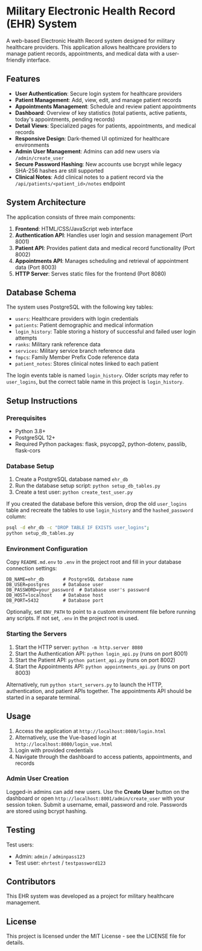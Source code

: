 # Military Electronic Health Record (EHR) System

A web-based Electronic Health Record system designed for military healthcare providers. This application allows healthcare providers to manage patient records, appointments, and medical data with a user-friendly interface.

## Features

- **User Authentication**: Secure login system for healthcare providers
- **Patient Management**: Add, view, edit, and manage patient records
- **Appointments Management**: Schedule and review patient appointments
- **Dashboard**: Overview of key statistics (total patients, active patients, today's appointments, pending records)
- **Detail Views**: Specialized pages for patients, appointments, and medical records
- **Responsive Design**: Dark-themed UI optimized for healthcare environments
- **Admin User Management**: Admins can add new users via `/admin/create_user`
- **Secure Password Hashing**: New accounts use bcrypt while legacy SHA-256 hashes are still supported
- **Clinical Notes**: Add clinical notes to a patient record via the `/api/patients/<patient_id>/notes` endpoint

## System Architecture

The application consists of three main components:

1. **Frontend**: HTML/CSS/JavaScript web interface
2. **Authentication API**: Handles user login and session management (Port 8001)
3. **Patient API**: Provides patient data and medical record functionality (Port 8002)
4. **Appointments API**: Manages scheduling and retrieval of appointment data (Port 8003)
5. **HTTP Server**: Serves static files for the frontend (Port 8080)

## Database Schema

The system uses PostgreSQL with the following key tables:
- `users`: Healthcare providers with login credentials
- `patients`: Patient demographic and medical information
- `login_history`: Table storing a history of successful and failed user login attempts
- `ranks`: Military rank reference data
- `services`: Military service branch reference data
- `fmpcs`: Family Member Prefix Code reference data
- `patient_notes`: Stores clinical notes linked to each patient

The login events table is named `login_history`. Older scripts may refer to
`user_logins`, but the correct table name in this project is `login_history`.

## Setup Instructions

### Prerequisites

- Python 3.8+ 
- PostgreSQL 12+
- Required Python packages: flask, psycopg2, python-dotenv, passlib, flask-cors

### Database Setup

1. Create a PostgreSQL database named `ehr_db`
2. Run the database setup script: `python setup_db_tables.py`
3. Create a test user: `python create_test_user.py`

If you created the database before this version, drop the old `user_logins` table and recreate the tables to use `login_history` and the `hashed_password` column:
```bash
psql -d ehr_db -c "DROP TABLE IF EXISTS user_logins";
python setup_db_tables.py
```

### Environment Configuration

Copy `README.md.env` to `.env` in the project root and fill in your database
connection settings:
```
DB_NAME=ehr_db       # PostgreSQL database name
DB_USER=postgres     # Database user
DB_PASSWORD=your_password  # Database user's password
DB_HOST=localhost    # Database host
DB_PORT=5432         # Database port
```

Optionally, set `ENV_PATH` to point to a custom environment file before running
any scripts. If not set, `.env` in the project root is used.

### Starting the Servers

1. Start the HTTP server: `python -m http.server 8080`
2. Start the Authentication API: `python login_api.py` (runs on port 8001)
3. Start the Patient API: `python patient_api.py` (runs on port 8002)
4. Start the Appointments API: `python appointments_api.py` (runs on port 8003)

Alternatively, run `python start_servers.py` to launch the HTTP, authentication, and patient APIs together. The appointments API should be started in a separate terminal.
## Usage

1. Access the application at `http://localhost:8080/login.html`
2. Alternatively, use the Vue-based login at `http://localhost:8080/login_vue.html`
3. Login with provided credentials
4. Navigate through the dashboard to access patients, appointments, and records

### Admin User Creation

Logged-in admins can add new users. Use the **Create User** button on the dashboard or open `http://localhost:8001/admin/create_user` with your session token. Submit a username, email, password and role. Passwords are stored using bcrypt hashing.

## Testing

Test users:
- Admin: `admin` / `adminpass123`
- Test user: `ehrtest` / `testpassword123`

## Contributors

This EHR system was developed as a project for military healthcare management.

## License

This project is licensed under the MIT License - see the LICENSE file for details. 